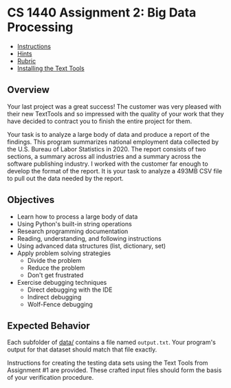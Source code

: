 # CS 1440 Assignment 2: Big Data Processing 

* [Instructions](./instructions/README.md)
* [Hints](./instructions/Hints.md)
* [Rubric](./instructions/Rubric.md)
* [Installing the Text Tools](./instructions/Installing_Text_Tools.md)


## Overview

Your last project was a great success! The customer was very pleased with their
new TextTools and so impressed with the quality of your work that they have
decided to contract you to finish the entire project for them.

Your task is to analyze a large body of data and produce a report of the
findings.  This program summarizes national employment data collected by the
U.S. Bureau of Labor Statistics in 2020.  The report consists of two sections,
a summary across all industries and a summary across the software publishing
industry.  I worked with the customer far enough to develop the format of the
report.  It is your task to analyze a 493MB CSV file to pull out the data
needed by the report.


## Objectives

-   Learn how to process a large body of data
-   Using Python's built-in string operations
-   Research programming documentation
-   Reading, understanding, and following instructions
-   Using advanced data structures (list, dictionary, set)
-   Apply problem solving strategies
    -   Divide the problem
    -   Reduce the problem
    -   Don't get frustrated
-   Exercise debugging techniques
    -   Direct debugging with the IDE
    -   Indirect debugging
    -   Wolf-Fence debugging


## Expected Behavior

Each subfolder of [data/](data) contains a file named `output.txt`.
Your program's output for that dataset should match that file exactly.

Instructions for creating the testing data sets using the Text Tools from
Assignment #1 are provided.  These crafted input files should form the basis of
your verification procedure.
